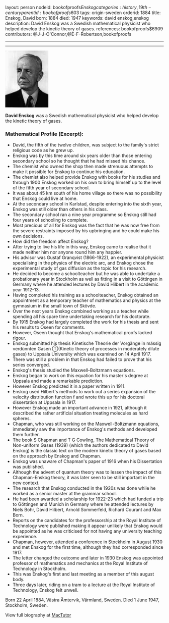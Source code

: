 layout: person
nodeid: bookofproofs$Enskog
categories: history,19th-century
parentid: bookofproofs$603
tags: origin-sweden
orderid: 1884
title: Enskog, David
born: 1884
died: 1947
keywords: david enskog,enskog
description: David Enskog was a Swedish mathematical physicist who helped develop the kinetic theory of gases.
references: bookofproofs$6909
contributors: @J-J-O'Connor,@E-F-Robertson,bookofproofs

---



---

![Enskog.jpg](https://github.com/bookofproofs/bookofproofs.github.io/blob/main/_sources/_assets/images/portraits/Enskog.jpg?raw=true)

**David Enskog**  was a Swedish mathematical physicist who helped develop the kinetic theory of gases.

### Mathematical Profile (Excerpt):
* David, the fifth of the twelve children, was subject to the family's strict religious code as he grew up.
* Enskog was by this time around six years older than those entering secondary school so he thought that he had missed his chance.
* The chemist who owned the shop then made strenuous attempts to make it possible for Enskog to continue his education.
* The chemist also helped provide Enskog with books for his studies and through 1900 Enskog worked on his own to bring himself up to the level of the fifth year of secondary school.
* It was about 45 km south of his home village so there was no possibility that Enskog could live at home.
* At the secondary school in Karlstad, despite entering into the sixth year, Enskog was still older than others in his class.
* The secondary school ran a nine year programme so Enskog still had four years of schooling to complete.
* Most precious of all for Enskog was the fact that he was now free from the severe restraints imposed by his upbringing and he could make his own decisions.
* How did the freedom affect Enskog?
* After trying to live his life in this way, Enskog came to realise that it made neither him nor anyone round him any happier.
* His advisor was Gustaf Granqvist (1866-1922), an experimental physicist specialising in the physics of the electric arc, and Enskog chose the experimental study of gas diffusion as the topic for his research.
* He decided to become a schoolteacher but he was able to undertake a probationary year in Stockholm as well as fitting in a visit to Göttingen in Germany where he attended lectures by David Hilbert in the academic year 1912-13.
* Having completed his training as a schoolteacher, Enskog obtained an appointment as a temporary teacher of mathematics and physics at the gymnasium in the small town of Skövde.
* Over the next years Enskog combined working as a teacher while spending all his spare time undertaking research for his doctorate.
* By 1915 Enskog had largely completed the work for his thesis and sent his results to Oseen for comments.
* However, Oseen thought that Enskog's mathematical proofs lacked rigour.
* Enskog submitted his thesis Kinetische Theorie der Vorgänge in mässig verdünnten Gasen Ⓣ(Kinetic theory of processes in moderately dilute gases) to Uppsala University which was examined on 14 April 1917.
* There was still a problem in that Enskog had failed to prove that his series converged.
* Enskog's thesis studied the Maxwell-Boltzmann equations.
* Enskog began to work on this equation for his master's degree at Uppsala and made a remarkable prediction.
* However Enskog predicted it in a paper written in 1911.
* Enskog used Hilbert's methods to work out a series expansion of the velocity distribution function f and wrote this up for his doctoral dissertation at Uppsala in 1917.
* However Enskog made an important advance in 1921, although it described the rather artificial situation treating molecules as hard spheres.
* Chapman, who was still working on the Maxwell-Boltzmann equations, immediately saw the importance of Enskog's methods and developed them further.
* The book S Chapman and T G Cowling, The Mathematical Theory of Non-uniform Gases (1939) (which the authors dedicated to David Enskog) is the classic text on the modern kinetic theory of gases based on the approach by Enskog and Chapman.
* Enskog was unaware of Chapman's paper of 1916 when his Dissertation was published.
* Although the advent of quantum theory was to lessen the impact of this Chapman-Enskog theory, it was later seen to be still important in the new context.
* The research that Enskog conducted in the 1920s was done while he worked as a senior master at the grammar school.
* He had been awarded a scholarship for 1922-23 which had funded a trip to Göttingen and Munich in Germany where he attended lectures by Niels Bohr, David Hilbert, Arnold Sommerfeld, Richard Courant and Max Born.
* Reports on the candidates for the professorship at the Royal Institute of Technology were published making it appear unlikely that Enskog would be appointed as he was criticised for not having any university teaching experience.
* Chapman, however, attended a conference in Stockholm in August 1930 and met Enskog for the first time, although they had corresponded since 1917.
* The letter changed the outcome and later in 1930 Enskog was appointed professor of mathematics and mechanics at the Royal Institute of Technology in Stockholm.
* This was Enskog's first and last meeting as a member of this august body.
* Three days later, riding on a tram to a lecture at the Royal Institute of Technology, Enskog felt unwell.

Born 22 April 1884, Västra Ämtervik, Värmland, Sweden. Died 1 June 1947, Stockholm, Sweden.

View full biography at [MacTutor](https://mathshistory.st-andrews.ac.uk/Biographies/Enskog/)
